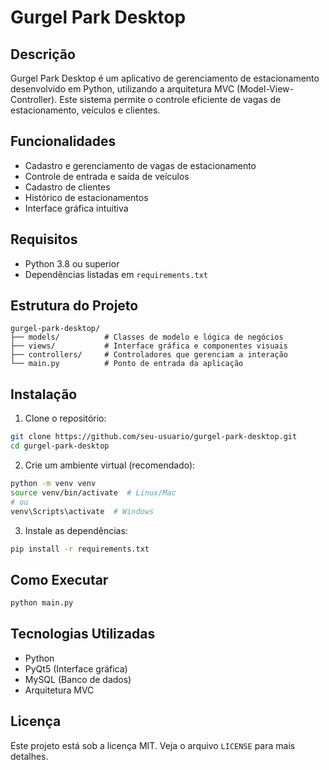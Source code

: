 # Gurgel Park Desktop

## Descrição
Gurgel Park Desktop é um aplicativo de gerenciamento de estacionamento desenvolvido em Python, utilizando a arquitetura MVC (Model-View-Controller). Este sistema permite o controle eficiente de vagas de estacionamento, veículos e clientes.

## Funcionalidades
- Cadastro e gerenciamento de vagas de estacionamento
- Controle de entrada e saída de veículos
- Cadastro de clientes
- Histórico de estacionamentos
- Interface gráfica intuitiva

## Requisitos
- Python 3.8 ou superior
- Dependências listadas em `requirements.txt`

## Estrutura do Projeto
```
gurgel-park-desktop/
├── models/          # Classes de modelo e lógica de negócios
├── views/           # Interface gráfica e componentes visuais
├── controllers/     # Controladores que gerenciam a interação
└── main.py          # Ponto de entrada da aplicação
```

## Instalação

1. Clone o repositório:
```bash
git clone https://github.com/seu-usuario/gurgel-park-desktop.git
cd gurgel-park-desktop
```

2. Crie um ambiente virtual (recomendado):
```bash
python -m venv venv
source venv/bin/activate  # Linux/Mac
# ou
venv\Scripts\activate  # Windows
```

3. Instale as dependências:
```bash
pip install -r requirements.txt
```

## Como Executar
```bash
python main.py
```

## Tecnologias Utilizadas
- Python
- PyQt5 (Interface gráfica)
- MySQL (Banco de dados)
- Arquitetura MVC


## Licença
Este projeto está sob a licença MIT. Veja o arquivo `LICENSE` para mais detalhes.
